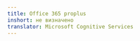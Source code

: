 ```yaml
---
title: Office 365 proplus
inshort: не визначено
translator: Microsoft Cognitive Services
---
```




